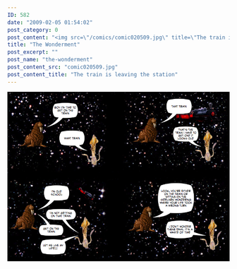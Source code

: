 ```yaml
---
ID: 582
date: "2009-02-05 01:54:02"
post_category: 0
post_content: "<img src=\"/comics/comic020509.jpg\" title=\"The train is leaving the station\" />"
title: "The Wonderment"
post_excerpt: ""
post_name: "the-wonderment"
post_content_src: "comic020509.jpg"
post_content_title: "The train is leaving the station"
---
```



[![The train is leaving the station](/comics-hi-res/comic020509.jpg)](/comics-hi-res/comic020509.jpg "The train is leaving the station")
